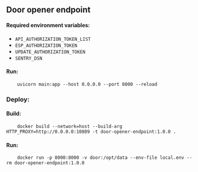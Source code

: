 ## Door opener endpoint


#### Required environment variables:

- `API_AUTHORIZATION_TOKEN_LIST`
- `ESP_AUTHORIZATION_TOKEN`
- `UPDATE_AUTHORIZATION_TOKEN`
- `SENTRY_DSN`

#### Run:

```shell
    uvicorn main:app --host 0.0.0.0 --port 8000 --reload
```

### Deploy:

#### Build:

```shell
    docker build --network=host --build-arg HTTP_PROXY=http://0.0.0.0:10809 -t door-opener-endpoint:1.0.0 .
```
#### Run:
```shell
    docker run -p 8000:8000 -v door:/opt/data --env-file local.env --rm door-opener-endpoint:1.0.0
```

